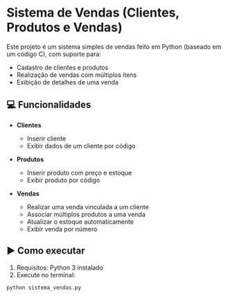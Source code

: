 # Sistema de Vendas (Clientes, Produtos e Vendas)

Este projeto é um sistema simples de vendas feito em Python (baseado em um código C), com suporte para:

- Cadastro de clientes e produtos
- Realização de vendas com múltiplos itens
- Exibição de detalhes de uma venda

## 💻 Funcionalidades

- **Clientes**
  - Inserir cliente
  - Exibir dados de um cliente por código

- **Produtos**
  - Inserir produto com preço e estoque
  - Exibir produto por código

- **Vendas**
  - Realizar uma venda vinculada a um cliente
  - Associar múltiplos produtos a uma venda
  - Atualizar o estoque automaticamente
  - Exibir venda por número

## ▶️ Como executar

1. Requisitos: Python 3 instalado
2. Execute no terminal:

```bash
python sistema_vendas.py
